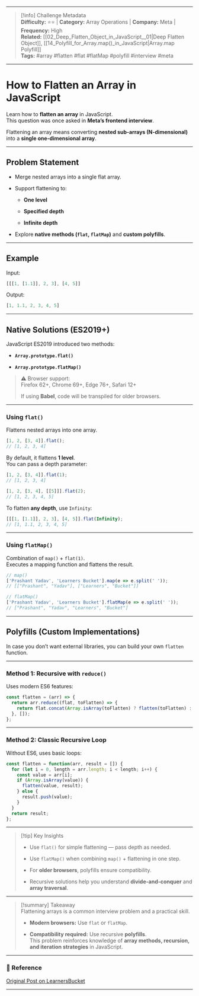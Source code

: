 
---

> [!info] Challenge Metadata  
> **Difficulty:** ⭐⭐ | **Category:** Array Operations | **Company:** Meta | **Frequency:** High  
> **Related:** [[02_Deep_Flatten_Object_in_JavaScript__01|Deep Flatten Object]], [[14_Polyfill_for_Array.map()_in_JavaScript|Array.map Polyfill]]  
> **Tags:** #array #flatten #flat #flatMap #polyfill #interview #meta

---

# How to Flatten an Array in JavaScript

Learn how to **flatten an array** in JavaScript.  
This question was once asked in **Meta’s frontend interview**.

Flattening an array means converting **nested sub-arrays (N-dimensional)** into a **single one-dimensional array**.

---

## Problem Statement

- Merge nested arrays into a single flat array.
    
- Support flattening to:
    
    - **One level**
        
    - **Specified depth**
        
    - **Infinite depth**
        
- Explore **native methods (`flat`, `flatMap`)** and **custom polyfills**.
    

---

## Example

Input:

```javascript
[[[1, [1.1]], 2, 3], [4, 5]]
```

Output:

```javascript
[1, 1.1, 2, 3, 4, 5]
```

---

## Native Solutions (ES2019+)

JavaScript ES2019 introduced two methods:

- **`Array.prototype.flat()`**
    
- **`Array.prototype.flatMap()`**
    

> ⚠️ Browser support:  
> Firefox 62+, Chrome 69+, Edge 76+, Safari 12+
> 
> If using **Babel**, code will be transpiled for older browsers.

---

### Using `flat()`

Flattens nested arrays into one array.

```javascript
[1, 2, [3, 4]].flat();
// [1, 2, 3, 4]
```

By default, it flattens **1 level**.  
You can pass a depth parameter:

```javascript
[1, 2, [3, 4]].flat(1);
// [1, 2, 3, 4]

[1, 2, [3, 4], [[5]]].flat(2);
// [1, 2, 3, 4, 5]
```

To flatten **any depth**, use `Infinity`:

```javascript
[[[1, [1.1]], 2, 3], [4, 5]].flat(Infinity);
// [1, 1.1, 2, 3, 4, 5]
```

---

### Using `flatMap()`

Combination of `map()` + `flat(1)`.  
Executes a mapping function and flattens the result.

```javascript
// map()
['Prashant Yadav', 'Learners Bucket'].map(e => e.split(' '));
// [["Prashant", "Yadav"], ["Learners", "Bucket"]]

// flatMap()
['Prashant Yadav', 'Learners Bucket'].flatMap(e => e.split(' '));
// ["Prashant", "Yadav", "Learners", "Bucket"]
```

---

## Polyfills (Custom Implementations)

In case you don’t want external libraries, you can build your own `flatten` function.

---

### Method 1: Recursive with `reduce()`

Uses modern ES6 features:

```javascript
const flatten = (arr) => {
  return arr.reduce((flat, toFlatten) => {
    return flat.concat(Array.isArray(toFlatten) ? flatten(toFlatten) : toFlatten);
  }, []);
};
```

---

### Method 2: Classic Recursive Loop

Without ES6, uses basic loops:

```javascript
const flatten = function(arr, result = []) {
  for (let i = 0, length = arr.length; i < length; i++) {
    const value = arr[i];
    if (Array.isArray(value)) {
      flatten(value, result);
    } else {
      result.push(value);
    }
  }
  return result;
};
```

---

> [!tip] Key Insights
> 
> - Use `flat()` for simple flattening — pass depth as needed.
>     
> - Use `flatMap()` when combining `map()` + flattening in one step.
>     
> - For **older browsers**, polyfills ensure compatibility.
>     
> - Recursive solutions help you understand **divide-and-conquer** and **array traversal**.
>     

---

> [!summary] Takeaway  
> Flattening arrays is a common interview problem and a practical skill.
> 
> - **Modern browsers:** Use `flat` or `flatMap`.
>     
> - **Compatibility required:** Use recursive **polyfills**.  
>     This problem reinforces knowledge of **array methods, recursion, and iteration strategies** in JavaScript.
>     

---

### 📎 Reference

[Original Post on LearnersBucket](https://learnersbucket.com/examples/array/how-to-flat-an-array-in-javascript/)

---
